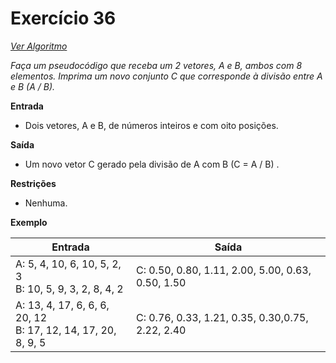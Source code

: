 # Exercício 36

[*Ver Algoritmo*](Algoritmo36.md)

*Faça um pseudocódigo que receba um 2 vetores, A e B, ambos com 8 elementos. Imprima um novo conjunto C que corresponde à divisão entre A e B (A / B).*

**Entrada**

- Dois vetores, A e B, de números inteiros e com oito posições.

**Saída**

- Um novo vetor C gerado pela divisão de A com B (C = A / B) .

**Restrições**

- Nenhuma.

**Exemplo**

| Entrada| Saída  |
|--------------------------|------------------------------------|
|A: 5, 4, 10, 6, 10, 5, 2, 3<br>B: 10, 5, 9, 3, 2, 8, 4, 2|C: 0.50, 0.80, 1.11, 2.00, 5.00, 0.63, 0.50, 1.50|
|A: 13, 4, 17, 6, 6, 6, 20, 12<br>B: 17, 12, 14, 17, 20, 8, 9, 5|C: 0.76, 0.33, 1.21, 0.35, 0.30,0.75, 2.22, 2.40|